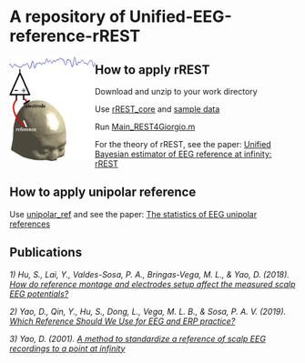 # A repository of Unified-EEG-reference-rREST 
<img src="https://github.com/ShiangHu/Unified-EEG-reference-rREST/blob/master/rREST%202017/head.jpg" width="150" align='left'>

## How to apply rREST

   Download and unzip to your work directory
   
   Use [rREST_core](https://github.com/ShiangHu/Unified-EEG-reference-rREST/tree/master/rREST_core) and [sample data](https://github.com/ShiangHu/Unified-EEG-reference-rREST/tree/master/sample%20data)
   
   Run [Main_REST4Giorgio.m](https://github.com/ShiangHu/Unified-EEG-reference-rREST/blob/master/sample%20data/Main_REST4Giorgio.m)
   
   For the theory of rREST, see the paper: [Unified Bayesian estimator of EEG reference at infinity: rREST](https://doi.org/10.3389/fnins.2018.00297)

## How to apply unipolar reference
   Use [unipolar_ref](https://github.com/ShiangHu/Unified-EEG-reference-rREST/tree/master/unipolar_ref) and see the paper: [The statistics of EEG unipolar references](https://link.springer.com/article/10.1007/s10548-019-00706-y)

## Publications
*1) Hu, S., Lai, Y., Valdes-Sosa, P. A., Bringas-Vega, M. L., & Yao, D. (2018). [How do reference montage and electrodes setup affect the measured scalp EEG potentials?](https://iopscience.iop.org/article/10.1088/1741-2552/aaa13f)*

*2) Yao, D., Qin, Y., Hu, S., Dong, L., Vega, M. L. B., & Sosa, P. A. V. (2019). [Which Reference Should We Use for EEG and ERP practice?](https://link.springer.com/article/10.1007/s10548-019-00707-x)*

*3) Yao, D. (2001). [A method to standardize a reference of scalp EEG recordings to a point at infinity](https://iopscience.iop.org/article/10.1088/0967-3334/22/4/305/meta)*
